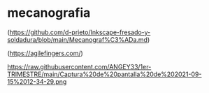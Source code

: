 # mecanografia 

(https://github.com/d-prieto/Inkscape-fresado-y-soldadura/blob/main/Mecanograf%C3%ADa.md)


(https://agilefingers.com/)

https://raw.githubusercontent.com/ANGEY33/1er-TRIMESTRE/main/Captura%20de%20pantalla%20de%202021-09-15%2012-34-29.png
